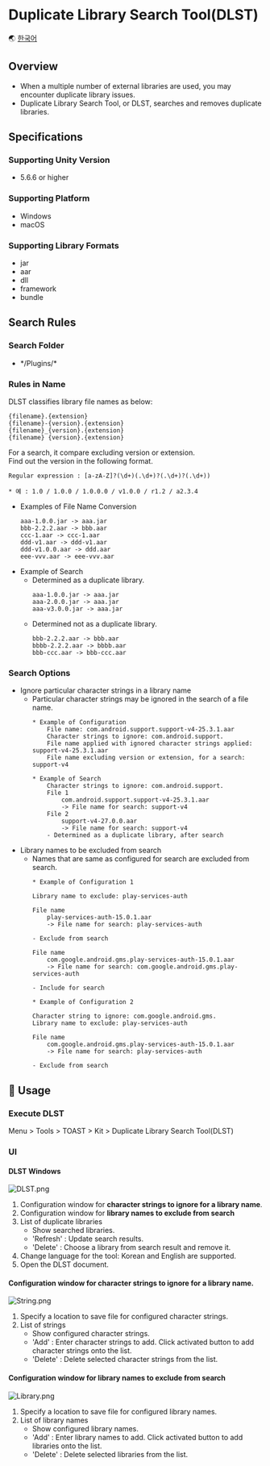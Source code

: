 # Duplicate Library Search Tool(DLST)

🌏 [한국어](README.md)

## Overview

* When a multiple number of external libraries are used, you may encounter duplicate library issues.  
* Duplicate Library Search Tool, or DLST,  searches and removes duplicate libraries.

## Specifications

### Supporting Unity Version

* 5.6.6 or higher

### Supporting Platform 

* Windows
* macOS

### Supporting Library Formats 

* jar
* aar
* dll
* framework
* bundle

## Search Rules 

### Search Folder 

* \*/Plugins/*

### Rules in Name

DLST classifies library file names as below: 

```
{filename}.{extension}
{filename}-{version}.{extension}
{filename}_{version}.{extension}
{filename} {version}.{extension}
```

For a search,  it compare excluding version or extension.<br>
Find out the version in the following format.
```
Regular expression : [a-zA-Z]?(\d+)(.\d+)?(.\d+)?(.\d+))

* 예 : 1.0 / 1.0.0 / 1.0.0.0 / v1.0.0 / r1.2 / a2.3.4
```

* Examples of File Name Conversion
    ```
    aaa-1.0.0.jar -> aaa.jar
    bbb-2.2.2.aar -> bbb.aar
    ccc-1.aar -> ccc-1.aar
    ddd-v1.aar -> ddd-v1.aar
    ddd-v1.0.0.aar -> ddd.aar
    eee-vvv.aar -> eee-vvv.aar
    ```
* Example of Search
    * Determined as a duplicate library. 
        ```
        aaa-1.0.0.jar -> aaa.jar
        aaa-2.0.0.jar -> aaa.jar
        aaa-v3.0.0.jar -> aaa.jar
        ```
    * Determined not as a duplicate library.
        ```
        bbb-2.2.2.aar -> bbb.aar
        bbbb-2.2.2.aar -> bbbb.aar
        bbb-ccc.aar -> bbb-ccc.aar
        ```

### Search Options 

* Ignore particular character strings in a library name 
    * Particular character strings may be ignored in the search of a file name.
        ```
        * Example of Configuration 
            File name: com.android.support.support-v4-25.3.1.aar
            Character strings to ignore: com.android.support.
            File name applied with ignored character strings applied: support-v4-25.3.1.aar
            File name excluding version or extension, for a search: support-v4

        * Example of Search
            Character strings to ignore: com.android.support.
            File 1
                com.android.support.support-v4-25.3.1.aar
                -> File name for search: support-v4
            File 2
                support-v4-27.0.0.aar
                -> File name for search: support-v4
            - Determined as a duplicate library, after search
        ```
* Library names to be excluded from search 
    * Names that are same as configured for search are excluded from search. 
        ```
        * Example of Configuration 1

        Library name to exclude: play-services-auth

        File name
            play-services-auth-15.0.1.aar
            -> File name for search: play-services-auth

        - Exclude from search

        File name
            com.google.android.gms.play-services-auth-15.0.1.aar 
            -> File name for search: com.google.android.gms.play-services-auth

        - Include for search
        ```
        ```
        * Example of Configuration 2

        Character string to ignore: com.google.android.gms.
        Library name to exclude: play-services-auth

        File name
            com.google.android.gms.play-services-auth-15.0.1.aar 
            -> File name for search: play-services-auth

        - Exclude from search
        ```

## 🔨 Usage 

### Execute DLST 

Menu > Tools > TOAST > Kit > Duplicate Library Search Tool(DLST)

### UI

#### DLST Windows 

![DLST.png](img/DLST_Window.png)

1. Configuration window for **character strings to ignore for a library name**.
2. Configuration window for **library names to exclude from search**
3. List of duplicate libraries
    * Show searched libraries.
    * 'Refresh' : Update search results.
    * 'Delete' : Choose a library from search result and remove it. 
4. Change language for the tool: Korean and English are supported.
5. Open the DLST document.

#### Configuration window for **character strings to ignore for a library name**.

![String.png](img/DLST_String.png)

1. Specify a location to save file for configured character strings.
2. List of strings
    * Show configured character strings.
    * 'Add' : Enter character strings to add. Click activated button to add character strings onto the list.
    * 'Delete' : Delete selected character strings from the list.

#### Configuration window for **library names to exclude from search** 

![Library.png](img/DLST_Library.png)

1. Specify a location to save file for configured library names.
2. List of library names
    * Show configured library names.
    * 'Add' : Enter library names to add. Click activated button to add libraries onto the list.
    * 'Delete' : Delete selected libraries from the list.